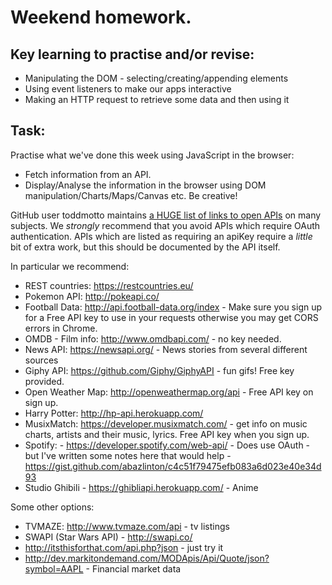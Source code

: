 # Weekend homework.

## Key learning to practise and/or revise:

 - Manipulating the DOM - selecting/creating/appending elements
 - Using event listeners to make our apps interactive
 - Making an HTTP request to retrieve some data and then using it 

## Task:

Practise what we've done this week using JavaScript in the browser:

- Fetch information from an API.
- Display/Analyse the information in the browser using DOM manipulation/Charts/Maps/Canvas etc. Be creative!

GitHub user toddmotto maintains [a HUGE list of links to open APIs](https://github.com/toddmotto/public-apis) on many subjects. We _strongly_ recommend that you avoid APIs which require OAuth authentication. APIs which are listed as requiring an apiKey require a _little_ bit of extra work, but this should be documented by the API itself.

In particular we recommend:

  - REST countries: https://restcountries.eu/
  - Pokemon API: http://pokeapi.co/
  - Football Data: http://api.football-data.org/index - Make sure you sign up for a Free API key to use in your requests otherwise you may get CORS errors in Chrome.
  - OMDB - Film info: http://www.omdbapi.com/ - no key needed.
  - News API: https://newsapi.org/ - News stories from several different sources
  - Giphy API: https://github.com/Giphy/GiphyAPI - fun gifs! Free key provided. 
  - Open Weather Map: http://openweathermap.org/api - Free API key on sign up.
  - Harry Potter: http://hp-api.herokuapp.com/
  - MusixMatch: https://developer.musixmatch.com/ - get info on music charts, artists and their music, lyrics. Free API key when you sign up.
  - Spotify: - https://developer.spotify.com/web-api/ - Does use OAuth - but I've written some notes here that would help - https://gist.github.com/abazlinton/c4c51f79475efb083a6d023e40e34d93
  - Studio Ghibili - https://ghibliapi.herokuapp.com/ - Anime
 
Some other options:

  - TVMAZE: http://www.tvmaze.com/api - tv listings
  - SWAPI (Star Wars API) - http://swapi.co/
  - http://itsthisforthat.com/api.php?json - just try it
  - http://dev.markitondemand.com/MODApis/Api/Quote/json?symbol=AAPL - Financial market data

